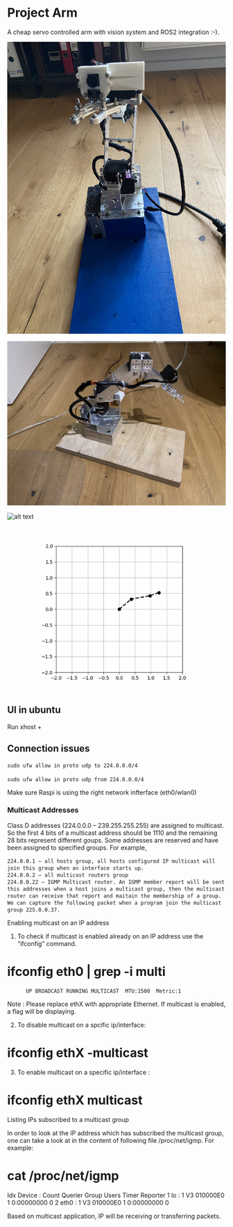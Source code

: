 # Project Arm
A cheap servo controlled arm with vision system and ROS2 integration :-).

![alt text](imgs/arm1.jpeg)

![alt text](imgs/arm2.jpeg)

![alt text](imgs/operation.gif)


![alt text](imgs/animation.gif)
## UI in ubuntu

Run 
    xhost +

    

## Connection issues

    sudo ufw allow in proto udp to 224.0.0.0/4

    sudo ufw allow in proto udp from 224.0.0.0/4

Make sure Raspi is using the right network infterface (eth0/wlan0)

### Multicast Addresses

Class D addresses (224.0.0.0 – 239.255.255.255) are assigned to multicast. So the first 4 bits of a multicast address should be 1110 and the remaining 28 bits represent different goups. Some addresses are reserved and have been assigned to specified groups. For example,

    224.0.0.1 – all hosts group, all hosts configured IP multicast will join this group when an interface starts up.
    224.0.0.2 – all multicast routers group
    224.0.0.22 – IGMP Multicast router. An IGMP member report will be sent this addresses when a host joins a multicast group, then the multicast router can receive that report and maitain the membership of a group. We can capture the following packet when a program join the multicast group 225.0.0.37.

Enabling multicast on an IP address

1. To check if multicast is enabled already on an IP address use the “ifconfig” command.

# ifconfig eth0 | grep -i multi
          UP BROADCAST RUNNING MULTICAST  MTU:1500  Metric:1

Note : Please replace ethX with appropriate Ethernet. If multicast is enabled, a flag will be displaying.

2. To disable multicast on a spcific ip/interface:

# ifconfig ethX -multicast

3. To enable multicast on a specific ip/interface :

# ifconfig ethX multicast

Listing IPs subscribed to a multicast group

In order to look at the IP address which has subscribed the multicast group, one can take a look at in the content of following file /proc/net/igmp. For example:

# cat /proc/net/igmp
Idx	Device    : Count Querier	Group    Users Timer	Reporter
1	lo        :     1      V3
				010000E0     1 0:00000000		0
2	eth0      :     1      V3
				010000E0     1 0:00000000		0

Based on multicast application, IP will be receiving or transferring packets.